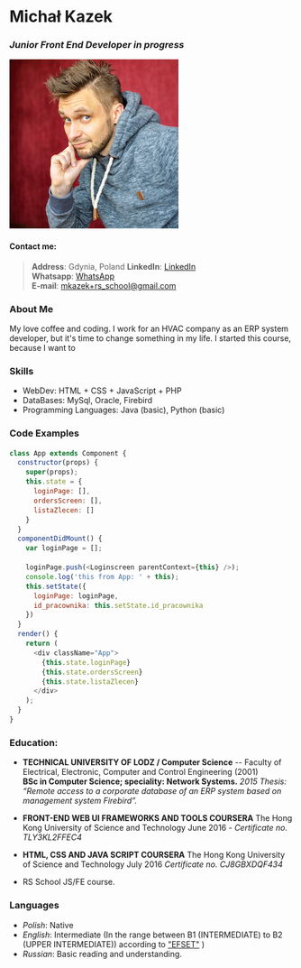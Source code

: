 # Michał Kazek
### _Junior Front End Developer in progress_  

![mkazz-profile-photo](mkazzz.png)


#### Contact me:  

 >**Address**: Gdynia, Poland
 >**LinkedIn**: [LinkedIn](https://www.linkedin.com/in/mat%C3%ADasg%C3%B3mezbonazzi/)  
 >**Whatsapp**: [WhatsApp](https://wa.me/+48503517888?text=WhatsApp)  
 >**E-mail**: mkazek+rs_school@gmail.com 

### About Me 
My love coffee and coding. I work for an HVAC company as an ERP system developer, but it's time to change something in my life. I started this course, because I want to 


### Skills
 - WebDev: HTML + CSS + JavaScript + PHP
 - DataBases: MySql, Oracle, Firebird
 - Programming Languages: Java (basic), Python (basic)

### Code Examples

```javascript
class App extends Component {
  constructor(props) {
    super(props);
    this.state = {
      loginPage: [],
      ordersScreen: [],
      listaZlecen: []
    }
  }
  componentDidMount() {
    var loginPage = [];

    loginPage.push(<Loginscreen parentContext={this} />);
    console.log('this from App: ' + this);
    this.setState({
      loginPage: loginPage,
      id_pracownika: this.setState.id_pracownika
    })
  }
  render() {
    return (
      <div className="App">
        {this.state.loginPage}
        {this.state.ordersScreen}
        {this.state.listaZlecen}
      </div>
    );
  }
}
```


### Education: 
- **TECHNICAL UNIVERSITY OF LODZ / Computer Science**
-- Faculty of Electrical, Electronic, Computer and Control Engineering (2001)  
**BSc in Computer Science; speciality: Network Systems.**
_2015 Thesis: “Remote access to a corporate database of an ERP system based on management system Firebird”._

- **FRONT-END WEB UI FRAMEWORKS AND TOOLS
COURSERA**
The Hong Kong University of Science and Technology
June 2016 - _Certificate no. TLY3KL2FFEC4_

- **HTML, CSS AND JAVA SCRIPT 
COURSERA**
The Hong Kong University of Science and Technology
July 2016 _Certificate no. CJ8GBXDQF434_


- RS School JS/FE course.

### Languages
- *Polish*: Native
- *English*: Intermediate (In the range between B1 (INTERMEDIATE) to B2 (UPPER INTERMEDIATE)) according to  ["EFSET"](https://www.efset.org/) )
- *Russian*: Basic reading and understanding.
